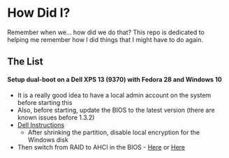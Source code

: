 # How Did I?
Remember when we... how did we do that? This repo is dedicated to helping me remember how I did things that I might have to do again.

## The List
#### Setup dual-boot on a Dell XPS 13 (9370) with Fedora 28 and Windows 10
 - It is a really good idea to have a local admin account on the system before starting this
 - Also, before starting, update the BIOS to the latest version (there are known issues before 1.3.2)
 - [Dell Instructions](http://www.dell.com/support/article/nz/en/nzdhs1/sln301754/how-to-install-ubuntu-and-windows-8-or-10-as-a-dual-boot-on-your-dell-pc)
   * After shrinking the partition, disable local encryption for the Windows disk
 - Then switch from RAID to AHCI in the BIOS - [Here](https://askubuntu.com/questions/696413/ubuntu-installer-cant-find-any-disk-on-dell-xps-13-9350) or [Here](https://gist.github.com/chenxiaolong/4beec93c464639a19ad82eeccc828c63)
